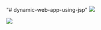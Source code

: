 "# dynamic-web-app-using-jsp" 
<img src = "https://media.licdn.com/dms/image/D5622AQFAWdH8DQcLXA/feedshare-shrink_2048_1536/0/1698434983822?e=1701302400&v=beta&t=nWj0SaJfFnao4cm9uqyqpLrQkcgWjYX9fVJNejbcE7M" >

<img src = " https://media.licdn.com/dms/image/D5622AQGK-_As4Z1p5g/feedshare-shrink_2048_1536/0/1698434983996?e=1701302400&v=beta&t=Sfl4kLbiIOM5M3tW_Ol8SjV-QLCXnuVT4nc1JFeNJ4A" >
